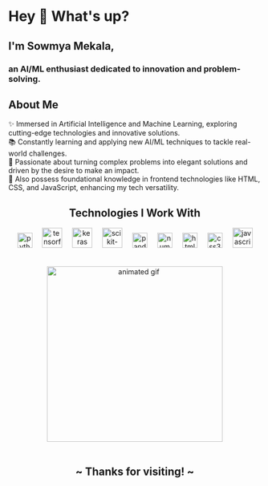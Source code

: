 <h1 align="left">Hey 👋 What's up?</h1>


<p align="left">
  <h2>I'm Sowmya Mekala, </h2>
  <h3>an AI/ML enthusiast dedicated to innovation and problem-solving.</h3>
</p>

<div align="center">

</div>



<h2 align="left">About Me</h2>


<p align="left">
  ✨ Immersed in Artificial Intelligence and Machine Learning, exploring cutting-edge technologies and innovative solutions.<br>
  📚 Constantly learning and applying new AI/ML techniques to tackle real-world challenges.<br>
  🎯 Passionate about turning complex problems into elegant solutions and driven by the desire to make an impact.<br>
  🔧 Also possess foundational knowledge in frontend technologies like HTML, CSS, and JavaScript, enhancing my tech versatility.<br>
</p>



<h2 align="center">Technologies I Work With</h2>



<div align="center">
  <img src="https://cdn.jsdelivr.net/gh/devicons/devicon/icons/python/python-original.svg" height="30" alt="python logo" />
  <img width="12" />
  <img src="https://cdn.jsdelivr.net/gh/devicons/devicon/icons/tensorflow/tensorflow-original.svg" height="40" alt="tensorflow logo" />
  <img width="12" />
  <img src="https://cdn.jsdelivr.net/gh/devicons/devicon/icons/keras/keras-original.svg" height="40" alt="keras logo" />
  <img width="12" />
  <img src="https://cdn.jsdelivr.net/gh/devicons/devicon/icons/scikitlearn/scikitlearn-original.svg" height="40" alt="scikit-learn logo" />
  <img width="12" />
  <img src="https://cdn.jsdelivr.net/gh/devicons/devicon/icons/pandas/pandas-original.svg" height="30" alt="pandas logo" />
  <img width="12" />
  <img src="https://cdn.jsdelivr.net/gh/devicons/devicon/icons/numpy/numpy-original.svg" height="30" alt="numpy logo" />
  <img width="12" />
  <img src="https://cdn.jsdelivr.net/gh/devicons/devicon/icons/html5/html5-original.svg" height="30" alt="html5 logo" />
  <img width="12" />
  <img src="https://cdn.jsdelivr.net/gh/devicons/devicon/icons/css3/css3-original.svg" height="30" alt="css3 logo" />
  <img width="12" />
  <img src="https://cdn.jsdelivr.net/gh/devicons/devicon/icons/javascript/javascript-original.svg" height="40" alt="javascript logo" />
</div>
<br><br>
<div align="center">
  <img src="https://media0.giphy.com/media/v1.Y2lkPTc5MGI3NjExdndyMXRhNmgxczA3ZWt6Y3h4dTd4NXN6Mjk4cmw2bWJsbml5NHd3bCZlcD12MV9pbnRlcm5hbF9naWZfYnlfaWQmY3Q9Zw/hpXdHPfFI5wTABdDx9/giphy.webp" width=350,height=350,align="center" alt="animated gif">
</div>
<br>
<h2 align="center"> ~ Thanks for visiting! ~ </h2>

